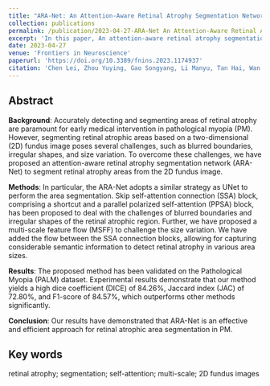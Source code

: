 ```yaml
---
title: "ARA-Net: An Attention-Aware Retinal Atrophy Segmentation Network Coping With Fundus Images"
collection: publications
permalink: /publication/2023-04-27-ARA-Net An Attention-Aware Retinal Atrophy Segmentation Network Coping With Fundus Image
excerpt: 'In this paper, An attention-aware retinal atrophy segmentation network (ARA-Net) is proposed to segment retinal atrophy areas from the 2D fundus image.'
date: 2023-04-27
venue: 'Frontiers in Neuroscience'
paperurl: 'https://doi.org/10.3389/fnins.2023.1174937'
citation: 'Chen Lei, Zhou Yuying, Gao Songyang, Li Manyu, Tan Hai, Wan Zhijiang.ARA-net: an attention-aware retinal atrophy segmentation network coping with fundus images. Frontiers in Neuroscience, 2023, 17: 1174937.'
---
```


## Abstract
**Background**: Accurately detecting and segmenting areas of retinal atrophy are paramount for early medical intervention in pathological myopia (PM). However, segmenting retinal atrophic areas based on a two-dimensional (2D) fundus image poses several challenges, such as blurred boundaries, irregular shapes, and size variation. To overcome these challenges, we have proposed an attention-aware retinal atrophy segmentation network (ARA-Net) to segment retinal atrophy areas from the 2D fundus image.

**Methods**: In particular, the ARA-Net adopts a similar strategy as UNet to perform the area segmentation. Skip self-attention connection (SSA) block, comprising a shortcut and a parallel polarized self-attention (PPSA) block, has been proposed to deal with the challenges of blurred boundaries and irregular shapes of the retinal atrophic region. Further, we have proposed a multi-scale feature flow (MSFF) to challenge the size variation. We have added the flow between the SSA connection blocks, allowing for capturing considerable semantic information to detect retinal atrophy in various area sizes.

**Results**: The proposed method has been validated on the Pathological Myopia (PALM) dataset. Experimental results demonstrate that our method yields a high dice coefficient (DICE) of 84.26%, Jaccard index (JAC) of 72.80%, and F1-score of 84.57%, which outperforms other methods significantly.

**Conclusion**: Our results have demonstrated that ARA-Net is an effective and efficient approach for retinal atrophic area segmentation in PM.

## Key words

retinal atrophy; segmentation; self-attention; multi-scale; 2D fundus images

